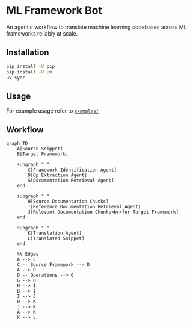 # ML Framework Bot

An agentic workflow to translate machine learning codebases across ML frameworks reliably at scale.

## Installation

```bash
pip install -U pip
pip install -U uv
uv sync
```

## Usage

For example usage refer to [`examples/`](./examples/)

## Workflow

```mermaid
graph TD
    A[Source Snippet]
    B[Target Framework]
    
    subgraph " "
        C[Framework Identification Agent]
        D[Op Extraction Agent]
        G[Documentation Retrieval Agent]
    end

    subgraph " "
        H[Source Documentation Chunks]
        I[Reference Documentation Retrieval Agent]
        J[Relevant Documentation Chunks<br>for Target Framework]
    end

    subgraph " "
        K[Translation Agent]
        L[Translated Snippet]
    end

    %% Edges
    A --> C
    C -- Source Framework --> D
    A --> D
    D -- Operations --> G
    G --> H
    H --> I
    B --> I
    I --> J
    H --> K
    J --> K
    A --> K
    K --> L
```

